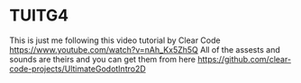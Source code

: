 # TUITG4

This is just me following this video tutorial by Clear Code https://www.youtube.com/watch?v=nAh_Kx5Zh5Q
All of the assests and sounds are theirs and you can get them from here https://github.com/clear-code-projects/UltimateGodotIntro2D
